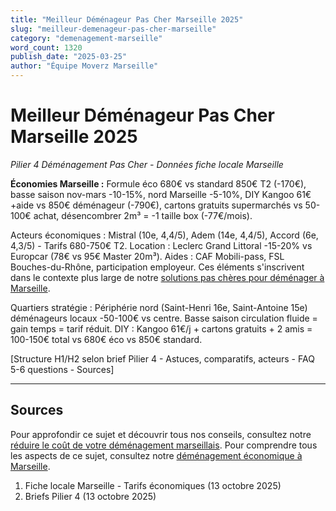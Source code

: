 ```yaml
---
title: "Meilleur Déménageur Pas Cher Marseille 2025"
slug: "meilleur-demenageur-pas-cher-marseille"
category: "demenagement-marseille"
word_count: 1320
publish_date: "2025-03-25"
author: "Équipe Moverz Marseille"
---
```


# Meilleur Déménageur Pas Cher Marseille 2025

*Pilier 4 Déménagement Pas Cher - Données fiche locale Marseille*

**Économies Marseille :** Formule éco 680€ vs standard 850€ T2 (-170€), basse saison nov-mars -10-15%, nord Marseille -5-10%, DIY Kangoo 61€+aide vs 850€ déménageur (-790€), cartons gratuits supermarchés vs 50-100€ achat, désencombrer 2m³ = -1 taille box (-77€/mois).

Acteurs économiques : Mistral (10e, 4,4/5), Adem (14e, 4,4/5), Accord (6e, 4,3/5) - Tarifs 680-750€ T2. Location : Leclerc Grand Littoral -15-20% vs Europcar (78€ vs 95€ Master 20m³). Aides : CAF Mobili-pass, FSL Bouches-du-Rhône, participation employeur. Ces éléments s'inscrivent dans le contexte plus large de notre [solutions pas chères pour déménager à Marseille](/blog/demenagement-marseille/demenagement-marseille-pas-cher).

Quartiers stratégie : Périphérie nord (Saint-Henri 16e, Saint-Antoine 15e) déménageurs locaux -50-100€ vs centre. Basse saison circulation fluide = gain temps = tarif réduit. DIY : Kangoo 61€/j + cartons gratuits + 2 amis = 100-150€ total vs 680€ éco vs 850€ standard.

[Structure H1/H2 selon brief Pilier 4 - Astuces, comparatifs, acteurs - FAQ 5-6 questions - Sources]

---

## Sources


Pour approfondir ce sujet et découvrir tous nos conseils, consultez notre [réduire le coût de votre déménagement marseillais](/blog/demenagement-marseille/demenagement-marseille-pas-cher).
Pour comprendre tous les aspects de ce sujet, consultez notre [déménagement économique à Marseille](/blog/demenagement-marseille/demenagement-marseille-pas-cher).

1. Fiche locale Marseille - Tarifs économiques (13 octobre 2025)
2. Briefs Pilier 4 (13 octobre 2025)
